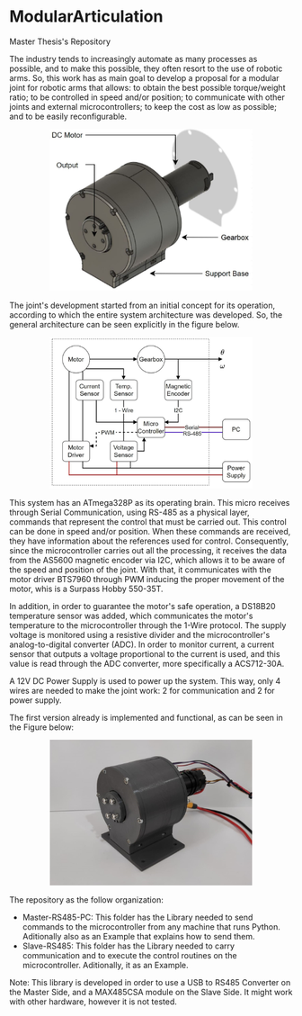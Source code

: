 # ModularArticulation
Master Thesis's Repository

The industry tends to increasingly automate as many processes as possible, and to make this possible, they often resort to the use of robotic arms. So, this work has as main goal to develop a proposal for a modular joint for robotic arms that allows: to obtain the best possible torque/weight ratio; to be controlled in speed and/or position; to communicate with other joints and external microcontrollers; to keep the cost as low as possible; and to be easily reconfigurable.

<p align="center">
  <img src="https://raw.githubusercontent.com/Marco201604163/ModularArticulation/main/Images/CompleteGearbox.jpg" width="360">
</p>


The joint's development started from an initial concept for its operation, according to which the entire system architecture was developed. So, the general architecture can be seen explicitly in the figure below.

<p align="center">
  <img src="https://raw.githubusercontent.com/Marco201604163/ModularArticulation/main/Images/SystemArch.jpg" width="360">
</p>

This system has an ATmega328P as its operating brain. This micro receives through Serial Communication, using RS-485 as a physical layer, commands that represent the control that must be carried out. This control can be done in speed and/or position. When these commands are received, they have information about the references used for control.
Consequently, since the microcontroller carries out all the processing, it receives the data from the AS5600 magnetic encoder via I2C, which allows it to be aware of the speed and position of the joint. With that, it communicates with the motor driver BTS7960 through PWM inducing the proper movement of the motor, whis is a Surpass Hobby 550-35T.

In addition, in order to guarantee the motor's safe operation, a DS18B20 temperature sensor was added, which communicates the motor's temperature to the microcontroller through the 1-Wire protocol. The supply voltage is monitored using a resistive divider and the microcontroller's analog-to-digital converter (ADC). In order to monitor current, a current sensor that outputs a voltage proportional to the current is used, and this value is read through the ADC converter, more specifically a ACS712-30A.

A 12V DC Power Supply is used to power up the system. This way, only 4 wires are needed to make the joint work: 2 for communication and 2 for power supply.

The first version already is implemented and functional, as can be seen in the Figure below:

<p align="center">
  <img src="https://raw.githubusercontent.com/Marco201604163/ModularArticulation/main/Images/PrintedBox.jpeg" width="360">
</p>

The repository as the follow organization:
- Master-RS485-PC: This folder has the Library needed to send commands to the microcontroller from any machine that runs Python. Aditionally also as an Example that explains how to send them.
- Slave-RS485: This folder has the Library needed to carry communication and to execute the control routines on the microcontroller. Aditionally, it as an Example.

Note: This library is developed in order to use a USB to RS485 Converter on the Master Side, and a MAX485CSA module on the Slave Side. It might work with other hardware, however it is not tested.
